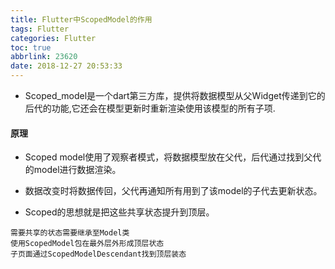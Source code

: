 ```yaml
---
title: Flutter中ScopedModel的作用
tags: Flutter
categories: Flutter
toc: true
abbrlink: 23620
date: 2018-12-27 20:53:33
---
```


- Scoped_model是一个dart第三方库，提供将数据模型从父Widget传递到它的后代的功能,它还会在模型更新时重新渲染使用该模型的所有子项.
#### 原理

- Scoped model使用了观察者模式，将数据模型放在父代，后代通过找到父代的model进行数据渲染。
- 数据改变时将数据传回，父代再通知所有用到了该model的子代去更新状态。


- Scoped的思想就是把这些共享状态提升到顶层。
```
需要共享的状态需要继承至Model类
使用ScopedModel包在最外层外形成顶层状态
子页面通过ScopedModelDescendant找到顶层装态
```